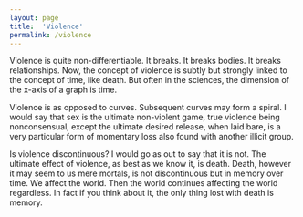 ```yaml
---
layout: page
title:  'Violence'
permalink: /violence
---
```


Violence is quite non-differentiable. It breaks. It breaks bodies. It breaks relationships. Now, the concept of violence is subtly but strongly linked to the concept of time, like death. But often in the sciences, the dimension of the x-axis of a graph is time. 

Violence is as opposed to curves. Subsequent curves may form a spiral. I would say that sex is the ultimate non-violent game, true violence being nonconsensual, except the ultimate desired release, when laid bare, is a very particular form of momentary loss also found with another illicit group.

Is violence discontinuous? I would go as out to say that it is not. The ultimate effect of violence, as best as we know it, is death. Death, however it may seem to us mere mortals, is not discontinuous but in memory over time. We affect the world. Then the world continues affecting the world regardless. In fact if you think about it, the only thing lost with death is memory.

